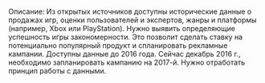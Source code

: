 
Описание: Из открытых источников доступны исторические данные о продажах игр, оценки пользователей и экспертов, жанры и платформы (например, Xbox или PlayStation). Нужно выявить определяющие успешность игры закономерности. Это позволит сделать ставку на потенциально популярный продукт и спланировать рекламные кампании. Доступны данные до 2016 года. Сейчас декабрь 2016 г., необходимо запланировать кампанию на 2017-й. Нужно отработать принцип работы с данными.
